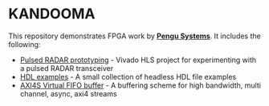 # KANDOOMA

This repository demonstrates FPGA work by **[Pengu Systems](www.pengusystems.com)**. It includes the following:
* [Pulsed RADAR prototyping](./examples/pulsed_radar/) - Vivado HLS project for experimenting with a pulsed RADAR transceiver
* [HDL examples](./examples/hdl/) - A small collection of headless HDL file examples
* [AXI4S Virtual FIFO buffer](./examples/axi4s_vfifo_buffer) - A buffering scheme for high bandwidth, multi channel, async, axi4 streams
